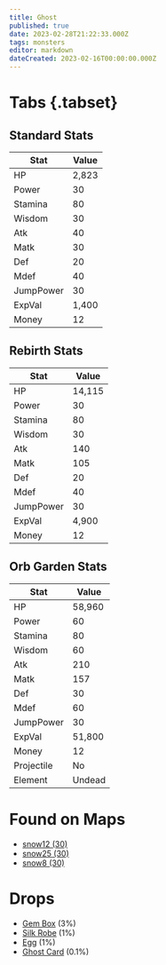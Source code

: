 ```yaml
---
title: Ghost
published: true
date: 2023-02-28T21:22:33.000Z
tags: monsters
editor: markdown
dateCreated: 2023-02-16T00:00:00.000Z
---
```


# Tabs {.tabset}

## Standard Stats

|Stat|Value|
|-|-|
|HP|2,823|
|Power|30|
|Stamina|80|
|Wisdom|30|
|Atk|40|
|Matk|30|
|Def|20|
|Mdef|40|
|JumpPower|30|
|ExpVal|1,400|
|Money|12|
## Rebirth Stats

|Stat|Value|
|-|-|
|HP|14,115|
|Power|30|
|Stamina|80|
|Wisdom|30|
|Atk|140|
|Matk|105|
|Def|20|
|Mdef|40|
|JumpPower|30|
|ExpVal|4,900|
|Money|12|
## Orb Garden Stats

|Stat|Value|
|-|-|
|HP|58,960|
|Power|60|
|Stamina|80|
|Wisdom|60|
|Atk|210|
|Matk|157|
|Def|30|
|Mdef|60|
|JumpPower|30|
|ExpVal|51,800|
|Money|12|
|Projectile|No|
|Element|Undead|

# Found on Maps
 * [snow12 (30)](/maps/snow12)
 * [snow25 (30)](/maps/snow25)
 * [snow8 (30)](/maps/snow8)

# Drops
 * [Gem Box](/items/gem-box) (3%)
 * [Silk Robe](/items/silk-robe) (1%)
 * [Egg](/items/egg) (1%)
 * [Ghost Card](/items/ghost-card) (0.1%)
